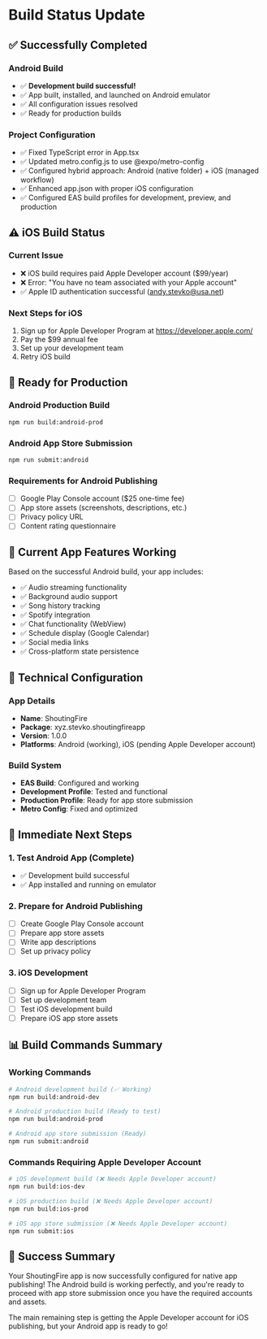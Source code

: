 # Build Status Update

## ✅ Successfully Completed

### Android Build
- ✅ **Development build successful!**
- ✅ App built, installed, and launched on Android emulator
- ✅ All configuration issues resolved
- ✅ Ready for production builds

### Project Configuration
- ✅ Fixed TypeScript error in App.tsx
- ✅ Updated metro.config.js to use @expo/metro-config
- ✅ Configured hybrid approach: Android (native folder) + iOS (managed workflow)
- ✅ Enhanced app.json with proper iOS configuration
- ✅ Configured EAS build profiles for development, preview, and production

## ⚠️ iOS Build Status

### Current Issue
- ❌ iOS build requires paid Apple Developer account ($99/year)
- ❌ Error: "You have no team associated with your Apple account"
- ✅ Apple ID authentication successful (andy.stevko@usa.net)

### Next Steps for iOS
1. Sign up for Apple Developer Program at https://developer.apple.com/
2. Pay the $99 annual fee
3. Set up your development team
4. Retry iOS build

## 🎯 Ready for Production

### Android Production Build
```bash
npm run build:android-prod
```

### Android App Store Submission
```bash
npm run submit:android
```

### Requirements for Android Publishing
- [ ] Google Play Console account ($25 one-time fee)
- [ ] App store assets (screenshots, descriptions, etc.)
- [ ] Privacy policy URL
- [ ] Content rating questionnaire

## 📱 Current App Features Working

Based on the successful Android build, your app includes:
- ✅ Audio streaming functionality
- ✅ Background audio support
- ✅ Song history tracking
- ✅ Spotify integration
- ✅ Chat functionality (WebView)
- ✅ Schedule display (Google Calendar)
- ✅ Social media links
- ✅ Cross-platform state persistence

## 🔧 Technical Configuration

### App Details
- **Name**: ShoutingFire
- **Package**: xyz.stevko.shoutingfireapp
- **Version**: 1.0.0
- **Platforms**: Android (working), iOS (pending Apple Developer account)

### Build System
- **EAS Build**: Configured and working
- **Development Profile**: Tested and functional
- **Production Profile**: Ready for app store submission
- **Metro Config**: Fixed and optimized

## 🚀 Immediate Next Steps

### 1. Test Android App (Complete)
- ✅ Development build successful
- ✅ App installed and running on emulator

### 2. Prepare for Android Publishing
- [ ] Create Google Play Console account
- [ ] Prepare app store assets
- [ ] Write app descriptions
- [ ] Set up privacy policy

### 3. iOS Development
- [ ] Sign up for Apple Developer Program
- [ ] Set up development team
- [ ] Test iOS development build
- [ ] Prepare iOS app store assets

## 📊 Build Commands Summary

### Working Commands
```bash
# Android development build (✅ Working)
npm run build:android-dev

# Android production build (Ready to test)
npm run build:android-prod

# Android app store submission (Ready)
npm run submit:android
```

### Commands Requiring Apple Developer Account
```bash
# iOS development build (❌ Needs Apple Developer account)
npm run build:ios-dev

# iOS production build (❌ Needs Apple Developer account)
npm run build:ios-prod

# iOS app store submission (❌ Needs Apple Developer account)
npm run submit:ios
```

## 🎉 Success Summary

Your ShoutingFire app is now successfully configured for native app publishing! The Android build is working perfectly, and you're ready to proceed with app store submission once you have the required accounts and assets.

The main remaining step is getting the Apple Developer account for iOS publishing, but your Android app is ready to go! 
